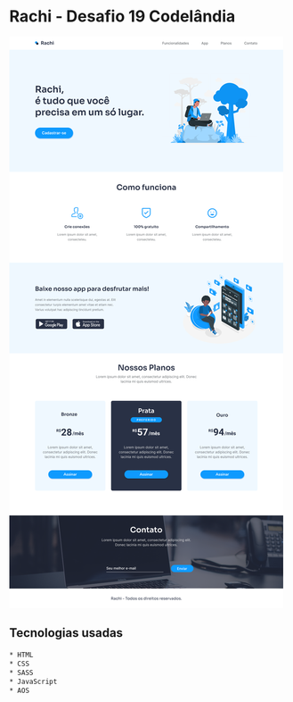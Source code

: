 # Rachi - Desafio 19 Codelândia

![Design Desktop](./assets/design/rachidesktop.png)

## Tecnologias usadas
    * HTML
    * CSS
    * SASS
    * JavaScript
    * AOS